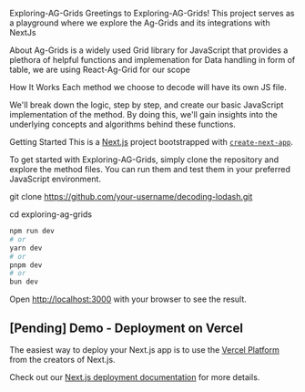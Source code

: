 Exploring-AG-Grids
Greetings to Exploring-AG-Grids! This project serves as a playground where we explore the Ag-Grids and its integrations with NextJs 

About
Ag-Grids is a widely used Grid library for JavaScript that provides a plethora of helpful functions and implemenation for Data handling in form of table, we are using React-Ag-Grid for our scope

How It Works
Each method we choose to decode will have its own JS file.

We'll break down the logic, step by step, and create our basic JavaScript implementation of the method. By doing this, we'll gain insights into the underlying concepts and algorithms behind these functions.

Getting Started
This is a [Next.js](https://nextjs.org/) project bootstrapped with [`create-next-app`](https://github.com/vercel/next.js/tree/canary/packages/create-next-app).

To get started with Exploring-AG-Grids, simply clone the repository and explore the method files. You can run them and test them in your preferred JavaScript environment.

git clone https://github.com/your-username/decoding-lodash.git

cd exploring-ag-grids

```bash
npm run dev
# or
yarn dev
# or
pnpm dev
# or
bun dev
```

Open [http://localhost:3000](http://localhost:3000) with your browser to see the result.


## [Pending] Demo - Deployment on Vercel

The easiest way to deploy your Next.js app is to use the [Vercel Platform](https://vercel.com/new?utm_medium=default-template&filter=next.js&utm_source=create-next-app&utm_campaign=create-next-app-readme) from the creators of Next.js.

Check out our [Next.js deployment documentation](https://nextjs.org/docs/deployment) for more details.
